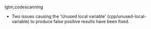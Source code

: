 lgtm,codescanning
* Two issues causing the 'Unused local variable' (cpp/unused-local-variable) to produce false positive results have been fixed.
